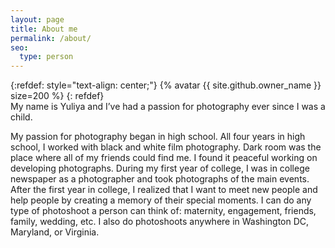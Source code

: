 ```yaml
---
layout: page
title: About me
permalink: /about/
seo:
  type: person
---
```


{:refdef: style="text-align: center;"}
{% avatar {{ site.github.owner_name }} size=200 %}
{: refdef}
<br/>
My name is Yuliya and I’ve had a passion for photography ever since I was a child. 

My passion for photography began in high school. All four years in high school, I worked with black and white film photography. Dark room was the place where all of my friends could find me. I found it peaceful working on developing photographs.
During my first year of college, I was in college newspaper as a photographer and took photographs of the main events. 
After the first year in college, I realized that I want to meet new people and help people by creating a memory of their special moments. I can do any type of photoshoot a person can think of: maternity, engagement, friends, family, wedding, etc. I also do photoshoots anywhere in Washington DC, Maryland, or Virginia.